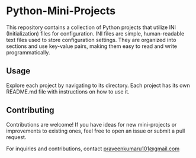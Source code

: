 # Python-Mini-Projects
This repository contains a collection of Python projects that utilize INI (Initialization) files for configuration. INI files are simple, human-readable text files used to store configuration settings. They are organized into sections and use key-value pairs, making them easy to read and write programmatically.

## Usage

Explore each project by navigating to its directory. Each project has its own README.md file with instructions on how to use it.

## Contributing

Contributions are welcome! If you have ideas for new mini-projects or improvements to existing ones, feel free to open an issue or submit a pull request.

For inquiries and contributions, contact praveenkumaru101@gmail.com
